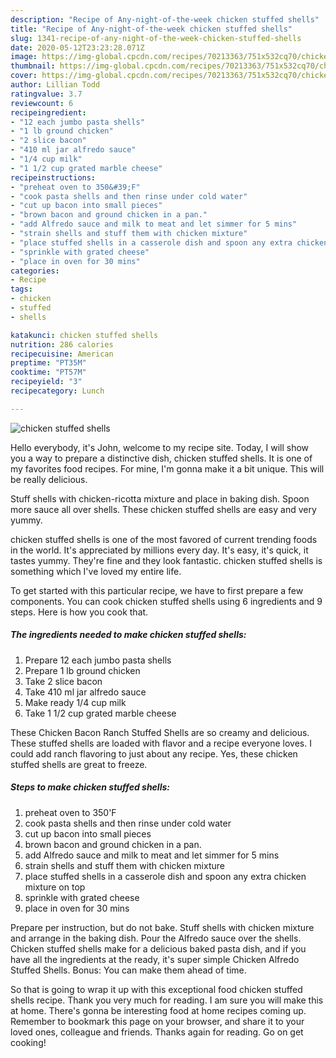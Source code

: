 ```yaml
---
description: "Recipe of Any-night-of-the-week chicken stuffed shells"
title: "Recipe of Any-night-of-the-week chicken stuffed shells"
slug: 1341-recipe-of-any-night-of-the-week-chicken-stuffed-shells
date: 2020-05-12T23:23:28.071Z
image: https://img-global.cpcdn.com/recipes/70213363/751x532cq70/chicken-stuffed-shells-recipe-main-photo.jpg
thumbnail: https://img-global.cpcdn.com/recipes/70213363/751x532cq70/chicken-stuffed-shells-recipe-main-photo.jpg
cover: https://img-global.cpcdn.com/recipes/70213363/751x532cq70/chicken-stuffed-shells-recipe-main-photo.jpg
author: Lillian Todd
ratingvalue: 3.7
reviewcount: 6
recipeingredient:
- "12 each jumbo pasta shells"
- "1 lb ground chicken"
- "2 slice bacon"
- "410 ml jar alfredo sauce"
- "1/4 cup milk"
- "1 1/2 cup grated marble cheese"
recipeinstructions:
- "preheat oven to 350&#39;F"
- "cook pasta shells and then rinse under cold water"
- "cut up bacon into small pieces"
- "brown bacon and ground chicken in a pan."
- "add Alfredo sauce and milk to meat and let simmer for 5 mins"
- "strain shells and stuff them with chicken mixture"
- "place stuffed shells in a casserole dish and spoon any extra chicken mixture on top"
- "sprinkle with grated cheese"
- "place in oven for 30 mins"
categories:
- Recipe
tags:
- chicken
- stuffed
- shells

katakunci: chicken stuffed shells 
nutrition: 286 calories
recipecuisine: American
preptime: "PT35M"
cooktime: "PT57M"
recipeyield: "3"
recipecategory: Lunch

---
```



![chicken stuffed shells](https://img-global.cpcdn.com/recipes/70213363/751x532cq70/chicken-stuffed-shells-recipe-main-photo.jpg)

Hello everybody, it's John, welcome to my recipe site. Today, I will show you a way to prepare a distinctive dish, chicken stuffed shells. It is one of my favorites food recipes. For mine, I'm gonna make it a bit unique. This will be really delicious.

Stuff shells with chicken-ricotta mixture and place in baking dish. Spoon more sauce all over shells. These chicken stuffed shells are easy and very yummy.

chicken stuffed shells is one of the most favored of current trending foods in the world. It's appreciated by millions every day. It's easy, it's quick, it tastes yummy. They're fine and they look fantastic. chicken stuffed shells is something which I've loved my entire life.


To get started with this particular recipe, we have to first prepare a few components. You can cook chicken stuffed shells using 6 ingredients and 9 steps. Here is how you cook that.

<!--inarticleads1-->

##### The ingredients needed to make chicken stuffed shells:

1. Prepare 12 each jumbo pasta shells
1. Prepare 1 lb ground chicken
1. Take 2 slice bacon
1. Take 410 ml jar alfredo sauce
1. Make ready 1/4 cup milk
1. Take 1 1/2 cup grated marble cheese


These Chicken Bacon Ranch Stuffed Shells are so creamy and delicious. These stuffed shells are loaded with flavor and a recipe everyone loves. I could add ranch flavoring to just about any recipe. Yes, these chicken stuffed shells are great to freeze. 

<!--inarticleads2-->

##### Steps to make chicken stuffed shells:

1. preheat oven to 350&#39;F
1. cook pasta shells and then rinse under cold water
1. cut up bacon into small pieces
1. brown bacon and ground chicken in a pan.
1. add Alfredo sauce and milk to meat and let simmer for 5 mins
1. strain shells and stuff them with chicken mixture
1. place stuffed shells in a casserole dish and spoon any extra chicken mixture on top
1. sprinkle with grated cheese
1. place in oven for 30 mins


Prepare per instruction, but do not bake. Stuff shells with chicken mixture and arrange in the baking dish. Pour the Alfredo sauce over the shells. Chicken stuffed shells make for a delicious baked pasta dish, and if you have all the ingredients at the ready, it&#39;s super simple Chicken Alfredo Stuffed Shells. Bonus: You can make them ahead of time. 

So that is going to wrap it up with this exceptional food chicken stuffed shells recipe. Thank you very much for reading. I am sure you will make this at home. There's gonna be interesting food at home recipes coming up. Remember to bookmark this page on your browser, and share it to your loved ones, colleague and friends. Thanks again for reading. Go on get cooking!

